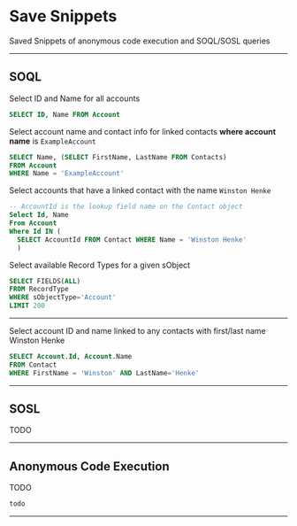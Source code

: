 # Save Snippets

Saved Snippets of anonymous code execution and SOQL/SOSL queries

---

## SOQL

Select ID and Name for all accounts

```sql
SELECT ID, Name FROM Account
```

Select account name and contact info for linked contacts **where account name** is `ExampleAccount`

```sql
SELECT Name, (SELECT FirstName, LastName FROM Contacts)
FROM Account
WHERE Name = 'ExampleAccount'
```

Select accounts that have a linked contact with the name `Winston Henke`

```sql
-- AccountId is the lookup field name on the Contact object
Select Id, Name
From Account
Where Id IN (
  SELECT AccountId FROM Contact WHERE Name = 'Winston Henke'
  )
```

Select available Record Types for a given sObject

```sql
SELECT FIELDS(ALL)
FROM RecordType
WHERE sObjectType='Account'
LIMIT 200
```

---

Select account ID and name linked to any contacts with first/last name Winston Henke

```sql
SELECT Account.Id, Account.Name
FROM Contact 
WHERE FirstName = 'Winston' AND LastName='Henke'
```

---

## SOSL

TODO

---

## Anonymous Code Execution

TODO

```java
todo
```

---
